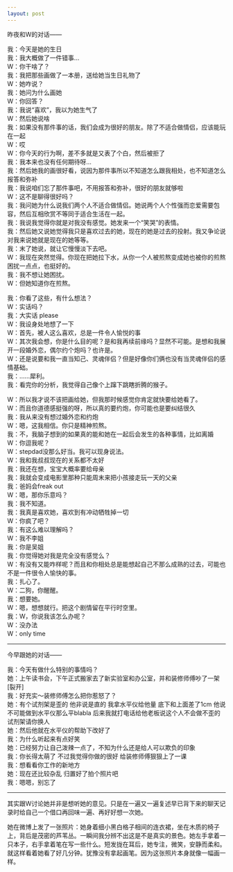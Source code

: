 ```yaml
---
layout: post
---
```


昨夜和W的对话——

我：今天是她的生日<br>
我：我大概做了一件错事…<br>
W：你干啥了？<br>
我：我把那些画做了一本册，送给她当生日礼物了<br>
W：她咋说？<br>
我：她问为什么画她<br>
W：你回答？<br>
我：我说“喜欢”，我以为她生气了<br>
W：然后她说啥<br>
我：如果没有那件事的话，我们会成为很好的朋友。除了不适合做情侣，应该能玩在一起<br>
W：哎<br>
W：你今天的行为啊，差不多就是又表了个白，然后被拒了<br>
我：我本来也没有任何期待呀…<br>
我：然后她我的画很好看，说因为那件事所以不知道怎么跟我相处，也不知道怎么报答和弥补<br>
我：我说咱们忘了那件事吧，不用报答和弥补，很好的朋友就够啦<br>
W：这不是聊得很好吗？<br>
我：我问她为什么说我们两个人不适合做情侣。她说两个人个性强而恋爱需要包容，然后互相欣赏不等同于适合生活在一起。<br>
我：我说我觉得你就是对我没有感觉。她发来一个“笑哭”的表情。<br>
我：然后她又说她觉得我只是喜欢过去的她，现在的她是过去的投射。我又争论说对我来说她就是现在的她等等。<br>
我：末了她说，就让它慢慢淡下去吧。<br>
W：我现在突然觉得。你现在把她拉下水，从你一个人被煎熬变成她也被你的煎熬困扰一点点，也挺好的。<br>
我：我不想让她困扰。<br>
W：但她知道你在煎熬。<br>

我：你看了这些，有什么想法？<br>
W：实话吗？<br>
我：大实话 please<br>
W：我设身处地想了一下<br>
W：首先，被人这么喜欢，总是一件令人愉悦的事<br>
W：其次我会想，你是什么目的呢？是和我再续前缘吗？显然不可能。是想和我展开一段婚外恋，偶尔约个炮吗？也许是。<br>
W：还是说要和我一直当知己、灵魂伴侣？但是好像你们俩也没有当灵魂伴侣的感情基础。<br>
我：……犀利。<br>
我：看完你的分析，我觉得自己像个上蹿下跳瞎折腾的猴子。<br>

W：所以我才说不该把画给她，但我那时候感觉你肯定就快要给她看了。<br>
W：而且你道德感挺强的呀，所以真的要约炮，你可能也是要纠结很久<br>
我：我从来没有想过婚外恋和约炮<br>
W：嗯，这我相信。你只是精神煎熬。<br>
我：不，我脑子想到的如果真的能和她在一起后会发生的各种事情，比如离婚<br>
W：你逗我呢？<br>
W：stepdad没那么好当。我可以现身说法。<br>
W：我和我叔叔现在的关系都不太好<br>
我：我还在想，宝宝大概率要给母亲<br>
我：我就会变成电影里那种只能周末来把小孩接走玩一天的父亲<br>
我：爸妈会freak out<br>
W：嗯，那你乐意吗？<br>
我：我不知道。<br>
我：我真是喜欢她，喜欢到有冲动牺牲掉一切<br>
W：你疯了吧？<br>
我：有这么难以理解吗？<br>
W：我不李姐<br>
我：你是吴姐<br>
我：你觉得她对我是完全没有感觉么？<br>
W：有没有又能咋样呢？而且和你相处总是能想起自己不那么成熟的过去，可能也不是一件很令人愉快的事。<br>
我：扎心了。<br>
W：二狗，你醒醒。<br>
我：想要她。<br>
W：嗯，想想就行。把这个剧情留在平行时空里。<br>
我：W，你说我该怎么办呢？<br>
W：没办法<br>
W：only time

---

今早跟她的对话——

我：今天有做什么特别的事情吗？<br>
她：上午读书会，下午正式搬家去了新实验室和办公室，并和装修师傅吵了一架[裂开]<br>
我：好充实～装修师傅怎么把你惹怒了？<br>
她：有个试剂架是歪的 他非说是直的 我拿水平仪给他量 底下和上面差了1cm 他说不可能做到水平仪那么平blabla 后来我就打电话给他老板说这个人不会做不歪的试剂架请你换人<br>
她：然后他就在水平仪的帮助下改好了<br>
我：为什么听起来有点好笑<br>
她：已经努力让自己泼辣一点了，不知为什么还是给人可以欺负的印象<br>
我：你长得太萌了 不过我觉得你做的很好 给装修师傅狠狠上了一课<br>
我：想看看你工作的新地方<br>
她：现在还比较杂乱 归置好了拍个照片吧<br>
我：嗯嗯，别忘了

---

其实跟W讨论她并非是想听她的意见。只是在一遍又一遍复述早已背下来的聊天记录时给自己一个借口再回味一遍、再好好想一次她。

她在微博上发了一张照片：她身着细小黑白格子相间的连衣裙，坐在木质的椅子上，背后是茂密的芦苇丛。一瞬间我分辨不出这是不是真实的景色。她左手拿着一只本子，右手拿着笔在写一些什么。短发拢在耳后，她专注，微笑，安静而柔和。就这样看着她看了好几分钟。犹豫没有拿起画笔。因为这张照片本身就像一幅画一样。
